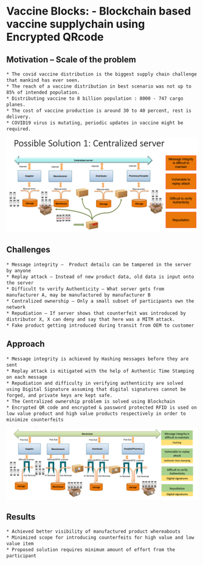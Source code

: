 # Vaccine Blocks: - Blockchain based vaccine supplychain using Encrypted QRcode <a name="TOP"></a>

## Motivation – Scale of the problem

    * The covid vaccine distribution is the biggest supply chain challenge that mankind has ever seen.
    * The reach of a vaccine distribution in best scenario was not up to 85% of intended population.
    * Distributing vaccine to 8 billion population : 8000 - 747 cargo planes.
    * The cost of vaccine production is around 30 to 40 percent, rest is delivery.
    * COVID19 virus is mutating, periodic updates in vaccine might be required.

![alt text](Centralised-SC.PNG)

## Challenges

    * Message integrity –  Product details can be tampered in the server by anyone
    * Replay attack – Instead of new product data, old data is input onto the server
    * Difficult to verify Authenticity – What server gets from manufacturer A, may be manufactured by manufacturer B
    * Centralized ownership – Only a small subset of participants own the network
    * Repudiation – If server shows that counterfeit was introduced by distributor X, X can deny and say that here was a MITM attack. 
    * Fake product getting introduced during transit from OEM to customer

## Approach

    * Message integrity is achieved by Hashing messages before they are sent 
    * Replay attack is mitigated with the help of Authentic Time Stamping on each message
    * Repudiation and difficulty in verifying authenticity are solved using Digital Signature assuming that digital signatures cannot be forged, and private keys are kept safe.   
    * The Centralized ownership problem is solved using Blockchain 
    * Encrypted QR code and encrypted & password protected RFID is used on low value product and high value products respectively in order to minimize counterfeits

![alt text](Blockchain-SC.PNG)

## Results

    * Achieved better visibility of manufactured product whereabouts
    * Minimized scope for introducing counterfeits for high value and low value item
    * Proposed solution requires minimum amount of effort from the participant